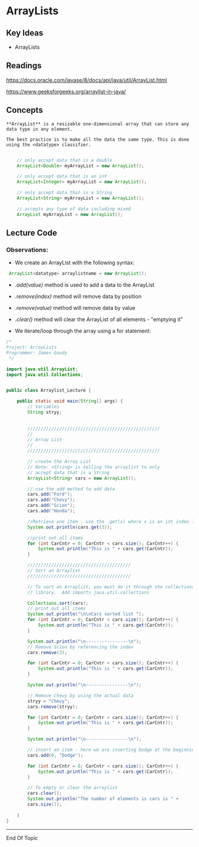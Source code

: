 # ArrayLists

## Key Ideas

* ArrayLists



## Readings

https://docs.oracle.com/javase/8/docs/api/java/util/ArrayList.html

https://www.geeksforgeeks.org/arraylist-in-java/



## Concepts



```{admonition} Definition
**ArrayList** is a resizable one-dimensional array that can store any data type in any element.  
```



```{admonition} Tip
The best practice is to make all the data the same type. This is done using the <datatype> classifier. 
```

```java

    // only accept data that is a double
    ArrayList<Double> myArrayList = new ArrayList();

    // only accept data that is an int
    ArrayList<Integer> myArrayList = new ArrayList();

    // only accept data that is a String
    ArrayList<String> myArrayList = new ArrayList();

    // accepts any type of data including mixed
    ArrayList myArrayList = new ArrayList();
```



## Lecture Code

### Observations:

* We create an ArrayList with the following syntax:

 ```java
  ArrayList<datatype> arraylistname = new ArrayList();
 ```

* *.add(value)* method is used to add a data to the ArrayList

* *.remove(index)* method will remove data by position

* *.remove(value)* method will remove data by value

* *.clear()* method will clear the ArrayList of all elements - "emptying it"

* We iterate/loop through the array using a for statement:

```java
/*
Project: ArrayLists
Programmer: James Goudy
 */

import java.util.ArrayList;
import java.util.Collections;


public class Arraylist_Lecture {

    public static void main(String[] args) {
        // Variables
        String stryy;
        
        
        //////////////////////////////////////////////////
        //
        // Array List
        //
        //////////////////////////////////////////////////

        // create the Array List
        // Note: <String> is telling the arraylist to only
        // accept data that is a String
        ArrayList<String> cars = new ArrayList();

        // use the add method to add data
        cars.add("Ford");
        cars.add("Chevy");
        cars.add("Scion");
        cars.add("Honda");

        //Retrieve one item - use the .get(x) where x is an int index location
        System.out.println(cars.get(3));

        //print out all items
        for (int CarCntr = 0; CarCntr < cars.size(); CarCntr++) {
            System.out.println("This is " + cars.get(CarCntr));
        }

        ///////////////////////////////////////
        // Sort an Arraylist
        ///////////////////////////////////////

        // To sort an Arraylist, you must do it through the collections
        // library.  Add imports java.util.collections

        Collections.sort(cars);
        // print out all items
        System.out.println("\n\nCars sorted list ");
        for (int CarCntr = 0; CarCntr < cars.size(); CarCntr++) {
            System.out.println("This is " + cars.get(CarCntr));
        }

        System.out.println("\n----------------\n");
        // Remove Scion by referencing the index
        cars.remove(3);

        for (int CarCntr = 0; CarCntr < cars.size(); CarCntr++) {
            System.out.println("This is " + cars.get(CarCntr));
        }

        System.out.println("\n----------------\n");

        // Remove Chevy by using the actual data
        stryy = "Chevy";
        cars.remove(stryy);

        for (int CarCntr = 0; CarCntr < cars.size(); CarCntr++) {
            System.out.println("This is " + cars.get(CarCntr));
        }

        System.out.println("\n----------------\n");

        // insert an item - here we are inserting Dodge at the beginning of the list
        cars.add(0, "Dodge");

        for (int CarCntr = 0; CarCntr < cars.size(); CarCntr++) {
            System.out.println("This is " + cars.get(CarCntr));
        }

        // To empty or clear the arraylist
        cars.clear();
        System.out.println("The number of elements is cars is " + 
        cars.size());
    
    }
}

```





---

End Of Topic

